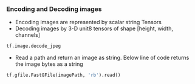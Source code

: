 ### Encoding and Decoding images
* Encoding images are represented by scalar string Tensors
* Decoding images by 3-D unit8 tensors of shape [height, width, channels]

```python
tf.image.decode_jpeg
```
* Read a path and return an image as string. Below line of code returns the image bytes as a string

```python
tf.gfile.FastGFile(imagePath, 'rb').read()
```

